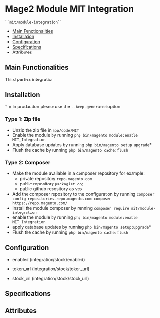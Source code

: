 # Mage2 Module MIT Integration

    ``mit/module-integration``

 - [Main Functionalities](#markdown-header-main-functionalities)
 - [Installation](#markdown-header-installation)
 - [Configuration](#markdown-header-configuration)
 - [Specifications](#markdown-header-specifications)
 - [Attributes](#markdown-header-attributes)


## Main Functionalities
Third parties integration

## Installation
\* = in production please use the `--keep-generated` option

### Type 1: Zip file

 - Unzip the zip file in `app/code/MIT`
 - Enable the module by running `php bin/magento module:enable MIT_Integration`
 - Apply database updates by running `php bin/magento setup:upgrade`\*
 - Flush the cache by running `php bin/magento cache:flush`

### Type 2: Composer

 - Make the module available in a composer repository for example:
    - private repository `repo.magento.com`
    - public repository `packagist.org`
    - public github repository as vcs
 - Add the composer repository to the configuration by running `composer config repositories.repo.magento.com composer https://repo.magento.com/`
 - Install the module composer by running `composer require mit/module-integration`
 - enable the module by running `php bin/magento module:enable MIT_Integration`
 - apply database updates by running `php bin/magento setup:upgrade`\*
 - Flush the cache by running `php bin/magento cache:flush`


## Configuration

 - enabled (integration/stock/enabled)

 - token_url (integration/stock/token_url)

 - stock_url (integration/stock/stock_url)


## Specifications




## Attributes



